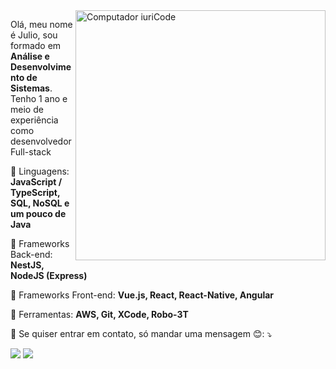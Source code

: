 <img src="https://raw.githubusercontent.com/MicaelliMedeiros/micaellimedeiros/master/image/computer-illustration.png" min-width="400px" max-width="400px" width="400px" align="right" alt="Computador iuriCode">

<p align="left"> 
  Olá, meu nome é Julio, sou formado em <strong>Análise e Desenvolvimento
  de Sistemas</strong>.<br>
  Tenho 1 ano e meio de experiência como desenvolvedor Full-stack<br>
</p>

<p align="left">
  📗 Linguagens: <strong>JavaScript / TypeScript, SQL, NoSQL e um pouco de Java</strong>
</p>
<p align="left">
  📖 Frameworks Back-end: <strong>NestJS, NodeJS (Express)</strong>
<p align="left">
  📖 Frameworks Front-end: <strong>Vue.js, React, React-Native, Angular</strong>
</p>

<p align="left">
  💼 Ferramentas: <strong>AWS, Git, XCode, Robo-3T</strong>
</p>

<p align="left">
  💌 Se quiser entrar em contato, só mandar uma mensagem 😊: ⤵️
</p>
<p align="left">
  <a href="https://www.linkedin.com/in/julio-treichel-94334b1b0/" alt="Linkedin">
  <img src="https://img.shields.io/badge/-Linkedin-0e76a8?style=flat-square&logo=Linkedin&logoColor=white&link=https://www.linkedin.com/in/julio-treichel-94334b1b0/"/></a>

  <a href="https://api.whatsapp.com/send/?phone=44999930028&text&type=phone_number&app_absent=0" alt="WhatsApp">
  <img src="https://img.shields.io/badge/-WhatsApp-25d366?style=flat-square&labelColor=25d366&logo=whatsapp&logoColor=white&link=https://api.whatsapp.com/send/?phone=44999930028&text&type=phone_number&app_absent=0"/></a>
  
  
</p>
  
  <!--
  <a href="https://www.facebook.com/larga.de.stalkear" alt="Facebook">
  <img src="https://img.shields.io/badge/-Facebook-3b5998?style=flat-square&labelColor=3b5998&logo=facebook&logoColor=white&link=https://www.facebook.com/larga.de.stalkear"/></a>
  
  <a href="https://www.instagram.com/julio.treichel/?hl=pt-br" alt="Instagram">
  <img src="https://img.shields.io/badge/-Instagram-DF0174?style=flat-square&labelColor=DF0174&logo=instagram&logoColor=white&link=LINK-DO-SEU-INSTAGRAM"/></a>
  
  <a href="#" alt="Gmail">
  <img src="https://img.shields.io/badge/-Gmail-FF0000?style=flat-square&labelColor=FF0000&logo=gmail&logoColor=white&link=LINK-DO-SEU-EMAIL" /></a>
  -->
